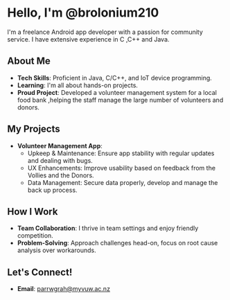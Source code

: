 # Hello, I'm @brolonium210

I'm a freelance Android app developer with a passion for community service. 
I have extensive experience in C ,C++ and Java.

## About Me

-  **Tech Skills**: Proficient in Java, C/C++, and IoT device programming.
-  **Learning**: I'm all about hands-on projects.
-  **Proud Project**: Developed a volunteer management system for a local food bank ,helping the staff manage the large number of volunteers and donors.

## My Projects

- **Volunteer Management App**: 
  - Upkeep & Maintenance: Ensure app stability with regular updates and dealing with bugs.
  - UX Enhancements: Improve usability based on feedback from the Vollies and the Donors.
  - Data Management: Secure data properly, develop and manage the back up process.

## How I Work

-  **Team Collaboration**: I thrive in team settings and enjoy friendly competition.
-  **Problem-Solving**: Approach challenges head-on, focus on root cause analysis over workarounds.

## Let's Connect!

-  **Email**: parrwgrah@myvuw.ac.nz


